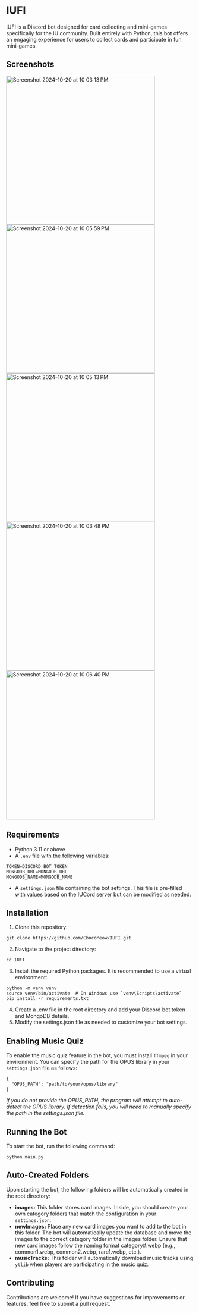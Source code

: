 # IUFI

IUFI is a Discord bot designed for card collecting and mini-games specifically for the IU community. Built entirely with Python, this bot offers an engaging experience for users to collect cards and participate in fun mini-games.

## Screenshots
<img width="400" alt="Screenshot 2024-10-20 at 10 03 13 PM" src="https://github.com/user-attachments/assets/c6e315cf-2afa-48a4-a32a-bd4712f8b909">
<img width="400" alt="Screenshot 2024-10-20 at 10 05 59 PM" src="https://github.com/user-attachments/assets/76992956-ff11-481b-84bd-b957d8b3dfbb">
<img width="400" alt="Screenshot 2024-10-20 at 10 05 13 PM" src="https://github.com/user-attachments/assets/09067d6a-705f-420f-b4c9-3b4b246ad52b">
<img width="400" alt="Screenshot 2024-10-20 at 10 03 48 PM" src="https://github.com/user-attachments/assets/0fa6b5de-35b8-45c2-ba5f-61a836f0ca29">
<img width="400" alt="Screenshot 2024-10-20 at 10 06 40 PM" src="https://github.com/user-attachments/assets/8d0be8f5-eaa0-4b15-9813-638c059ad8a6">


## Requirements
- Python 3.11 or above
- A `.env` file with the following variables:
```plaintext
TOKEN=DISCORD_BOT_TOKEN
MONGODB_URL=MONGODB_URL
MONGODB_NAME=MONGODB_NAME
```
- A `settings.json` file containing the bot settings. This file is pre-filled with values based on the IUCord server but can be modified as needed.

## Installation
1. Clone this repository:
```
git clone https://github.com/ChocoMeow/IUFI.git
```

2. Navigate to the project directory:
```
cd IUFI
```


3. Install the required Python packages. It is recommended to use a virtual environment:
```
python -m venv venv
source venv/bin/activate  # On Windows use `venv\Scripts\activate`
pip install -r requirements.txt
```

4. Create a .env file in the root directory and add your Discord bot token and MongoDB details.
5. Modify the settings.json file as needed to customize your bot settings.

## Enabling Music Quiz
To enable the music quiz feature in the bot, you must install `ffmpeg` in your environment. You can specify the path for the OPUS library in your `settings.json` file as follows:
```
{
  "OPUS_PATH": "path/to/your/opus/library"
}
```
*If you do not provide the OPUS_PATH, the program will attempt to auto-detect the OPUS library. If detection fails, you will need to manually specify the path in the settings.json file.*

## Running the Bot
To start the bot, run the following command:
```
python main.py
```

## Auto-Created Folders
Upon starting the bot, the following folders will be automatically created in the root directory:
- **images:** This folder stores card images. Inside, you should create your own category folders that match the configuration in your `settings.json`.
- **newImages:** Place any new card images you want to add to the bot in this folder. The bot will automatically update the database and move the images to the correct category folder in the images folder. Ensure that new card images follow the naming format category#.webp (e.g., common1.webp, common2.webp, rare1.webp, etc.).
- **musicTracks:** This folder will automatically download music tracks using `ytlib` when players are participating in the music quiz.


## Contributing
Contributions are welcome! If you have suggestions for improvements or features, feel free to submit a pull request.





